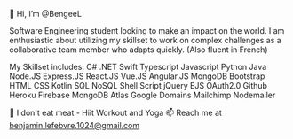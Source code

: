 👋 Hi, I’m @BengeeL

Software Engineering student looking to make an impact on the world.
I am enthusiastic about utilizing my skillset to work on complex challenges as a collaborative team member who adapts quickly.
(Also fluent in French)

My Skillset includes: 
    C#
    .NET
    Swift
    Typescript
    Javascript
    Python
    Java
    Node.JS
    Express.JS
    React.JS
    Vue.JS
    Angular.JS
    MongoDB
    Bootstrap
    HTML
    CSS
    Kotlin
    SQL
    NoSQL
    Shell Script
    jQuery
    EJS
    OAuth2.0
    Github
    Heroku
    Firebase
    MongoDB Atlas
    Google Domains
    Mailchimp
    Nodemailer

🌱 I don't eat meat - Hiit Workout and Yoga
📫 Reach me at benjamin.lefebvre.1024@gmail.com

